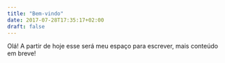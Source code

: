 ```yaml
---
title: "Bem-vindo"
date: 2017-07-28T17:35:17+02:00
draft: false
---
```


Olá! A partir de hoje esse será meu espaço para escrever, mais conteúdo em breve!
